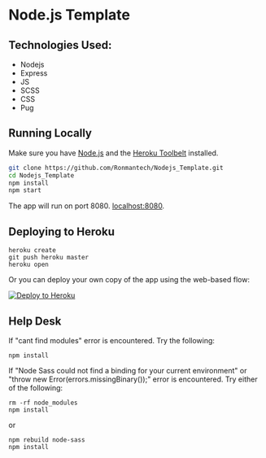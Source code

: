 # Node.js Template

## Technologies Used:
* Nodejs
* Express
* JS
* SCSS
* CSS
* Pug

## Running Locally

Make sure you have [Node.js](http://nodejs.org/) and the [Heroku Toolbelt](https://toolbelt.heroku.com/) installed.

```sh
git clone https://github.com/Ronmantech/Nodejs_Template.git
cd Nodejs_Template 
npm install
npm start
```

The app will run on port 8080. [localhost:8080](http://localhost:8080/).

## Deploying to Heroku

```
heroku create
git push heroku master
heroku open
```

Or you can deploy your own copy of the app using the web-based flow:

[![Deploy to Heroku](https://www.herokucdn.com/deploy/button.png)](https://heroku.com/deploy)

## Help Desk 

If "cant find modules" error is encountered. Try the following: 
```
npm install
```

If "Node Sass could not find a binding for your current environment" or "throw new Error(errors.missingBinary());" error is encountered. Try either of the following:  
```
rm -rf node_modules
npm install 
```
or 
```
npm rebuild node-sass
npm install
```
